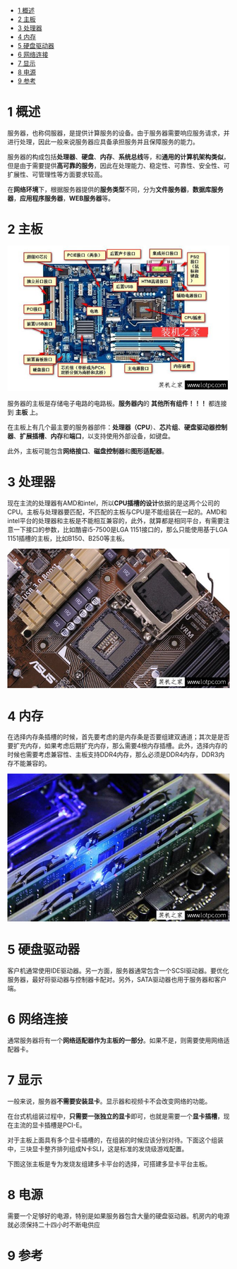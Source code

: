 
<!-- @import "[TOC]" {cmd="toc" depthFrom=1 depthTo=6 orderedList=false} -->

<!-- code_chunk_output -->

* [1 概述](#1-概述)
* [2 主板](#2-主板)
* [3 处理器](#3-处理器)
* [4 内存](#4-内存)
* [5 硬盘驱动器](#5-硬盘驱动器)
* [6 网络连接](#6-网络连接)
* [7 显示](#7-显示)
* [8 电源](#8-电源)
* [9 参考](#9-参考)

<!-- /code_chunk_output -->

# 1 概述

服务器，也称伺服器，是提供计算服务的设备。由于服务器需要响应服务请求，并进行处理，因此一般来说服务器应具备承担服务并且保障服务的能力。 

服务器的构成包括**处理器**、**硬盘**、**内存**、**系统总线**等，和**通用的计算机架构类似**，但是由于需要提供**高可靠的服务**，因此在处理能力、稳定性、可靠性、安全性、可扩展性、可管理性等方面要求较高。 

在**网络环境**下，根据服务器提供的**服务类型**不同，分为**文件服务器**，**数据库服务器**，**应用程序服务器**，**WEB服务器**等。

# 2 主板

![](./images/2019-04-22-15-52-02.png)

服务器的主板是存储电子电路的电路板。**服务器内**的 **其他所有组件！！！** 都连接到 **主板** 上。

在主板上有几个最主要的服务器部件：**处理器（CPU**）、**芯片组**、**硬盘驱动器控制器**、**扩展插槽**、**内存**和**端口**，以支持使用外部设备，如键盘。

此外，主板可能包含**网络接口**、**磁盘控制器**和**图形适配器**。

# 3 处理器

现在主流的处理器有AMD和intel，所以**CPU插槽的设计**依据的是这两个公司的CPU。主板与处理器要匹配，不匹配的主板与CPU是不能组装在一起的。AMD和intel平台的处理器和主板是不能相互兼容的，此外，就算都是相同平台，有需要注意一下接口的参数，比如酷睿i5-7500是LGA 1151接口的，那么只能使用基于LGA 1151插槽的主板，比如B150、B250等主板。

![](./images/2019-04-22-15-52-48.png)

# 4 内存

在选择内存条插槽的时候，首先要考虑的是内存条是否要组建双通道；其次是是否要扩充内存，如果考虑后期扩充内存，那么需要4根内存插槽。此外，选择内存的时候也需要考虑兼容性、主板支持DDR4内存，那么必须是DDR4内存，DDR3内存不能兼容的。

![](./images/2019-04-22-15-53-11.png)

# 5 硬盘驱动器

客户机通常使用IDE驱动器。另一方面，服务器通常包含一个SCSI驱动器。要优化服务器，最好将驱动器与控制器卡配对。另外，SATA驱动器也用于服务器和客户端。

# 6 网络连接

通常服务器将有一个**网络适配器作为主板的一部分**。如果不是，则需要使用网络适配器卡。

# 7 显示

一般来说，服务器**不需要安装显卡**。显示器和视频卡不会改变网络的功能。

在台式机组装过程中，**只需要一张独立的显卡**即可，也就是需要一个**显卡插槽**，现在主流的显卡插槽是PCI\-E。

对于主板上面具有多个显卡插槽的，在组装的时候应该分别对待。下面这个组装中，三块显卡整齐排列组成N卡SLI，这是标准的发烧级游戏配置。

下图这张主板是专为发烧友组建多卡平台的选择，可搭建多显卡平台主板。

# 8 电源

需要一个足够好的电源，特别是如果服务器包含大量的硬盘驱动器。机房内的电源就必须保持二十四小时不断电供应

# 9 参考


